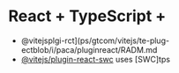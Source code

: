 # React + TypeScript + 

- @vitejsplgi-rct](ps/gtcom/vitejs/te-plug-ectblob/i/paca/pluginreact/RADM.md 
- [@vitejs/plugin-react-swc](https://github.com/vitejs/vite-plgin-react-swc) uses [SWC]tps

